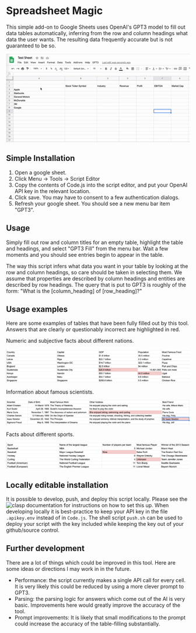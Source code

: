# Spreadsheet Magic
This simple add-on to Google Sheets uses OpenAI's GPT3 model to fill out data tables automatically, inferring from the row and column headings what data the user wants. The resulting data frequently accurate but is not guaranteed to be so.

![alttext](img/gpt3-spreadsheet.gif)


## Simple Installation

1. Open a google sheet.
2. Click Menu -> Tools -> Script Editor
3. Copy the contents of Code.js into the script editor, and put your OpenAI API key in the relevant location.
4. Click save. You may have to consent to a few authentication dialogs.
5. Refresh your google sheet. You should see a new menu bar item "GPT3".


## Usage

Simply fill out row and column titles for an empty table, highlight the table and headings, and select "GPT3 Fill" from the menu bar. Wait a few moments and you should see entries begin to appear in the table.

The way this script infers what data you want in your table by looking at the row and column headings, so care should be taken in selecting them. We assume that properties are described by column headings and entities are described by row headings. The query that is put to GPT3 is roughly of the form: "What is the [column_heading] of [row_heading]?"

## Usage examples

Here are some examples of tables that have been fully filled out by this tool. Answers that are clearly or questionably incorrect are highlighted in red.

Numeric and subjective facts about different nations.

![alttext](img/nations.png)

Information about famous scientists.

![alttext](img/scientists.png)

Facts about different sports.

![alttext](img/sports.png)

## Locally editable installation

It is possible to develop, push, and deploy this script locally. Please see the ![clasp](https://developers.google.com/apps-script/guides/clasp) documentation for instructions on how to set this up. When developing locally it is best-practice to keep your API key in the file `.apikey.env` instead of in `Code.js`. The shell script `push.sh` can be used to deploy your script with the key included while keeping the key out of your github/source control.

## Further development

There are a lot of things which could be improved in this tool. Here are some ideas or directions I may work in in the future.

- Performance: the script currently makes a single API call for every cell. It is very likely this could be reduced by using a more clever prompt to GPT3.
- Parsing: the parsing logic for answers which come out of the AI is very basic. Improvements here would greatly improve the accuracy of the tool.
- Prompt improvements: It is likely that small modifications to the prompt could increase the accuracy of the table-filling substantially.


